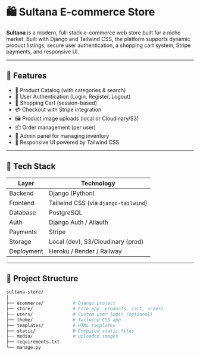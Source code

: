 # 🛍️ Sultana E-commerce Store

**Sultana** is a modern, full-stack e-commerce web store built for a niche market. Built with Django and Tailwind CSS, the platform supports dynamic product listings, secure user authentication, a shopping cart system, Stripe payments, and responsive UI.

---

## 🚀 Features

- 🛒 Product Catalog (with categories & search)
- 👤 User Authentication (Login, Register, Logout)
- 🧺 Shopping Cart (session-based)
- 💳 Checkout with Stripe integration
- 🖼️ Product image uploads (local or Cloudinary/S3)
- 📦 Order management (per user)
- 🧠 Admin panel for managing inventory
- 💅 Responsive UI powered by Tailwind CSS

---

## 🧱 Tech Stack

| Layer      | Technology               |
|------------|--------------------------|
| Backend    | Django (Python)          |
| Frontend   | Tailwind CSS (via `django-tailwind`) |
| Database   | PostgreSQL               |
| Auth       | Django Auth / Allauth    |
| Payments   | Stripe                   |
| Storage    | Local (dev), S3/Cloudinary (prod) |
| Deployment | Heroku / Render / Railway|

---

## 📁 Project Structure

```bash
sultana-store/
│
├── ecommerce/           # Django project
├── store/               # Core app: products, cart, orders
├── users/               # Custom user logic (optional)
├── theme/               # Tailwind CSS app
├── templates/           # HTML templates
├── static/              # Compiled static files
├── media/               # Uploaded images
├── requirements.txt
└── manage.py

